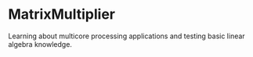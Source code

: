# MatrixMultiplier
Learning about multicore processing applications and testing basic linear algebra knowledge.
